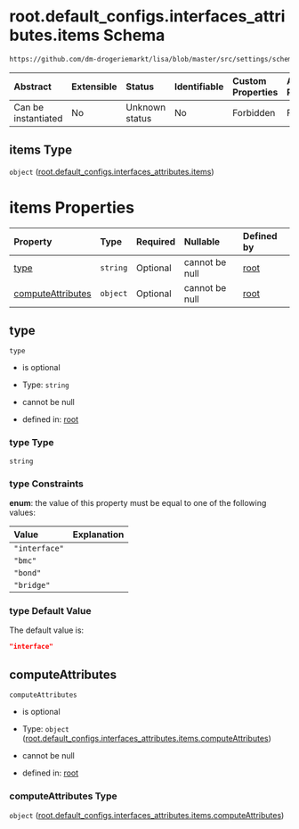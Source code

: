# root.default\_configs.interfaces\_attributes.items Schema

```txt
https://github.com/dm-drogeriemarkt/lisa/blob/master/src/settings/schema.json#/properties/default_configs/properties/interfaces_attributes/items
```



| Abstract            | Extensible | Status         | Identifiable | Custom Properties | Additional Properties | Access Restrictions | Defined In                                                                               |
| :------------------ | :--------- | :------------- | :----------- | :---------------- | :-------------------- | :------------------ | :--------------------------------------------------------------------------------------- |
| Can be instantiated | No         | Unknown status | No           | Forbidden         | Forbidden             | none                | [settings.schema.json\*](../../src/settings/settings.schema.json "open original schema") |

## items Type

`object` ([root.default\_configs.interfaces\_attributes.items](settings-properties-rootdefault_configs-properties-rootdefault_configsinterfaces_attributes-rootdefault_configsinterfaces_attributesitems.md))

# items Properties

| Property                                | Type     | Required | Nullable       | Defined by                                                                                                                                                                                                                                                                                                                                                                                                     |
| :-------------------------------------- | :------- | :------- | :------------- | :------------------------------------------------------------------------------------------------------------------------------------------------------------------------------------------------------------------------------------------------------------------------------------------------------------------------------------------------------------------------------------------------------------- |
| [type](#type)                           | `string` | Optional | cannot be null | [root](settings-properties-rootdefault_configs-properties-rootdefault_configsinterfaces_attributes-rootdefault_configsinterfaces_attributesitems-properties-type.md "https://github.com/dm-drogeriemarkt/lisa/blob/master/src/settings/schema.json#/properties/default_configs/properties/interfaces_attributes/items/properties/type")                                                                        |
| [computeAttributes](#computeattributes) | `object` | Optional | cannot be null | [root](settings-properties-rootdefault_configs-properties-rootdefault_configsinterfaces_attributes-rootdefault_configsinterfaces_attributesitems-properties-rootdefault_configsinterfaces_attributesitemscomputeattributes.md "https://github.com/dm-drogeriemarkt/lisa/blob/master/src/settings/schema.json#/properties/default_configs/properties/interfaces_attributes/items/properties/computeAttributes") |

## type



`type`

*   is optional

*   Type: `string`

*   cannot be null

*   defined in: [root](settings-properties-rootdefault_configs-properties-rootdefault_configsinterfaces_attributes-rootdefault_configsinterfaces_attributesitems-properties-type.md "https://github.com/dm-drogeriemarkt/lisa/blob/master/src/settings/schema.json#/properties/default_configs/properties/interfaces_attributes/items/properties/type")

### type Type

`string`

### type Constraints

**enum**: the value of this property must be equal to one of the following values:

| Value         | Explanation |
| :------------ | :---------- |
| `"interface"` |             |
| `"bmc"`       |             |
| `"bond"`      |             |
| `"bridge"`    |             |

### type Default Value

The default value is:

```json
"interface"
```

## computeAttributes



`computeAttributes`

*   is optional

*   Type: `object` ([root.default\_configs.interfaces\_attributes.items.computeAttributes](settings-properties-rootdefault_configs-properties-rootdefault_configsinterfaces_attributes-rootdefault_configsinterfaces_attributesitems-properties-rootdefault_configsinterfaces_attributesitemscomputeattributes.md))

*   cannot be null

*   defined in: [root](settings-properties-rootdefault_configs-properties-rootdefault_configsinterfaces_attributes-rootdefault_configsinterfaces_attributesitems-properties-rootdefault_configsinterfaces_attributesitemscomputeattributes.md "https://github.com/dm-drogeriemarkt/lisa/blob/master/src/settings/schema.json#/properties/default_configs/properties/interfaces_attributes/items/properties/computeAttributes")

### computeAttributes Type

`object` ([root.default\_configs.interfaces\_attributes.items.computeAttributes](settings-properties-rootdefault_configs-properties-rootdefault_configsinterfaces_attributes-rootdefault_configsinterfaces_attributesitems-properties-rootdefault_configsinterfaces_attributesitemscomputeattributes.md))
